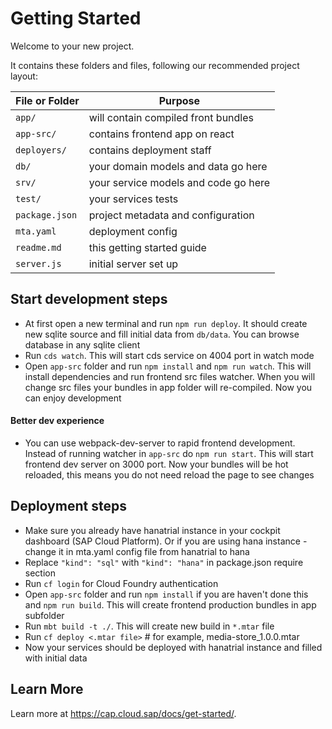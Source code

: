 # Getting Started

Welcome to your new project.

It contains these folders and files, following our recommended project layout:

| File or Folder | Purpose                              |
| -------------- | ------------------------------------ |
| `app/`         | will contain compiled front bundles  |
| `app-src/`     | contains frontend app on react       |
| `deployers/`   | contains deployment staff            |
| `db/`          | your domain models and data go here  |
| `srv/`         | your service models and code go here |
| `test/`        | your services tests                  |
| `package.json` | project metadata and configuration   |
| `mta.yaml`     | deployment config                    |
| `readme.md`    | this getting started guide           |
| `server.js`    | initial server set up                |

## Start development steps

- At first open a new terminal and run `npm run deploy`. It should create new sqlite source and fill initial data from `db/data`. You can browse database in any sqlite client
- Run `cds watch`. This will start cds service on 4004 port in watch mode
- Open `app-src` folder and run `npm install` and `npm run watch`. This will install dependencies and run frontend src files watcher. When you will change src files your bundles in app folder will re-compiled. Now you can enjoy development

#### Better dev experience

- You can use webpack-dev-server to rapid frontend development. Instead of running watcher in `app-src` do `npm run start`. This will start frontend dev server on 3000 port. Now your bundles will be hot reloaded, this means you do not need reload the page to see changes

## Deployment steps

- Make sure you already have hanatrial instance in your cockpit dashboard (SAP Cloud Platform).
  Or if you are using hana instance - change it in mta.yaml config file from hanatrial to hana
- Replace `"kind": "sql"` with `"kind": "hana"` in package.json require section
- Run `cf login` for Cloud Foundry authentication
- Open `app-src` folder and run `npm install` if you are haven't done this and `npm run build`. This will create frontend production bundles in app subfolder
- Run `mbt build -t ./`. This will create new build in `*.mtar` file
- Run `cf deploy <.mtar file>` # for example, media-store_1.0.0.mtar
- Now your services should be deployed with hanatrial instance and filled with initial data

## Learn More

Learn more at https://cap.cloud.sap/docs/get-started/.
